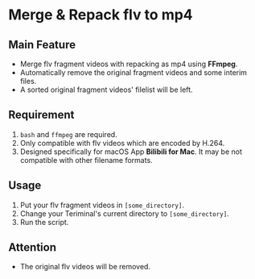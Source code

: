 # Merge & Repack flv to mp4

## Main Feature
- Merge flv fragment videos with repacking as mp4 using **FFmpeg**.
- Automatically remove the original fragment videos and some interim files.
- A sorted original fragment videos' filelist will be left.

## Requirement
1. `bash` and `ffmpeg` are required.
2. Only compatible with flv videos which are encoded by H.264.
3. Designed specifically for macOS App **Bilibili for Mac**. It may be not compatible with other filename formats.

## Usage
1. Put your flv fragment videos in `[some_directory]`.
2. Change your Teriminal's current directory to `[some_directory]`.
3. Run the script.

## Attention
- The original flv videos will be removed.